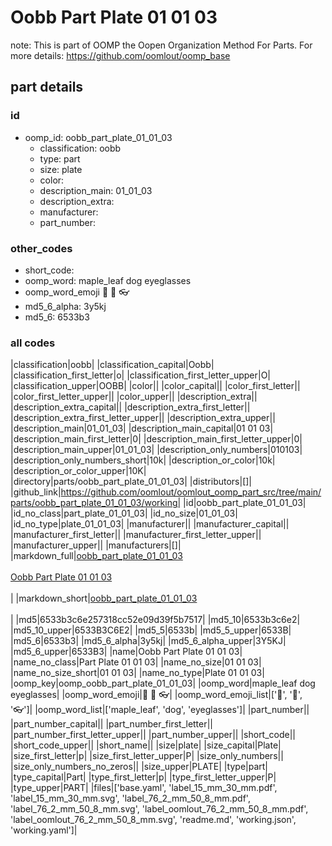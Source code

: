 # Oobb Part Plate 01 01 03  

note: This is part of OOMP the Oopen Organization Method For Parts. For more details: https://github.com/oomlout/oomp_base

##  part details





### id
* oomp_id: oobb_part_plate_01_01_03
  * classification: oobb
  * type: part
  * size: plate
  * color: 
  * description_main: 01_01_03
  * description_extra: 
  * manufacturer: 
  * part_number: 

### other_codes
* short_code: 
* oomp_word: maple_leaf dog eyeglasses
* oomp_word_emoji :maple_leaf: :dog: :eyeglasses:
* md5_6_alpha: 3y5kj
* md5_6: 6533b3

### all codes 
|classification|oobb|
|classification_capital|Oobb|
|classification_first_letter|o|
|classification_first_letter_upper|O|
|classification_upper|OOBB|
|color||
|color_capital||
|color_first_letter||
|color_first_letter_upper||
|color_upper||
|description_extra||
|description_extra_capital||
|description_extra_first_letter||
|description_extra_first_letter_upper||
|description_extra_upper||
|description_main|01_01_03|
|description_main_capital|01 01 03|
|description_main_first_letter|0|
|description_main_first_letter_upper|0|
|description_main_upper|01_01_03|
|description_only_numbers|010103|
|description_only_numbers_short|10k|
|description_or_color|10k|
|description_or_color_upper|10K|
|directory|parts/oobb_part_plate_01_01_03|
|distributors|[]|
|github_link|https://github.com/oomlout/oomlout_oomp_part_src/tree/main/parts/oobb_part_plate_01_01_03/working|
|id|oobb_part_plate_01_01_03|
|id_no_class|part_plate_01_01_03|
|id_no_size|01_01_03|
|id_no_type|plate_01_01_03|
|manufacturer||
|manufacturer_capital||
|manufacturer_first_letter||
|manufacturer_first_letter_upper||
|manufacturer_upper||
|manufacturers|[]|
|markdown_full|[oobb_part_plate_01_01_03](https://github.com/oomlout/oomlout_oomp_part_src/tree/main/parts/oobb_part_plate_01_01_03/working)<br>[](https://github.com/oomlout/oomlout_oomp_part_src/tree/main/parts/oobb_part_plate_01_01_03/working)<br>[Oobb Part Plate 01 01 03](https://github.com/oomlout/oomlout_oomp_part_src/tree/main/parts/oobb_part_plate_01_01_03/working)<br><br>|
|markdown_short|[oobb_part_plate_01_01_03](https://github.com/oomlout/oomlout_oomp_part_src/tree/main/parts/oobb_part_plate_01_01_03/working)<br><br>|
|md5|6533b3c6e257318cc52e09d39f5b7517|
|md5_10|6533b3c6e2|
|md5_10_upper|6533B3C6E2|
|md5_5|6533b|
|md5_5_upper|6533B|
|md5_6|6533b3|
|md5_6_alpha|3y5kj|
|md5_6_alpha_upper|3Y5KJ|
|md5_6_upper|6533B3|
|name|Oobb Part Plate 01 01 03|
|name_no_class|Part Plate 01 01 03|
|name_no_size|01 01 03|
|name_no_size_short|01 01 03|
|name_no_type|Plate 01 01 03|
|oomp_key|oomp_oobb_part_plate_01_01_03|
|oomp_word|maple_leaf dog eyeglasses|
|oomp_word_emoji|:maple_leaf: :dog: :eyeglasses:|
|oomp_word_emoji_list|[':maple_leaf:', ':dog:', ':eyeglasses:']|
|oomp_word_list|['maple_leaf', 'dog', 'eyeglasses']|
|part_number||
|part_number_capital||
|part_number_first_letter||
|part_number_first_letter_upper||
|part_number_upper||
|short_code||
|short_code_upper||
|short_name||
|size|plate|
|size_capital|Plate|
|size_first_letter|p|
|size_first_letter_upper|P|
|size_only_numbers||
|size_only_numbers_no_zeros||
|size_upper|PLATE|
|type|part|
|type_capital|Part|
|type_first_letter|p|
|type_first_letter_upper|P|
|type_upper|PART|
|files|['base.yaml', 'label_15_mm_30_mm.pdf', 'label_15_mm_30_mm.svg', 'label_76_2_mm_50_8_mm.pdf', 'label_76_2_mm_50_8_mm.svg', 'label_oomlout_76_2_mm_50_8_mm.pdf', 'label_oomlout_76_2_mm_50_8_mm.svg', 'readme.md', 'working.json', 'working.yaml']|
